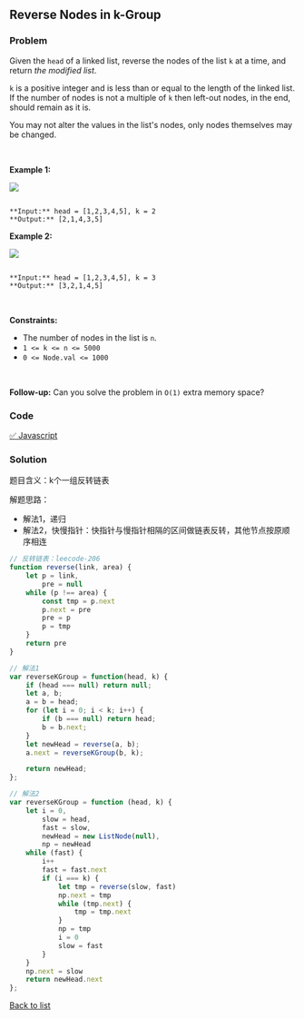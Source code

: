 Reverse Nodes in k-Group
---
### Problem
Given the `head` of a linked list, reverse the nodes of the list `k` at a time, and return *the modified list*.


`k` is a positive integer and is less than or equal to the length of the linked list. If the number of nodes is not a multiple of `k` then left-out nodes, in the end, should remain as it is.


You may not alter the values in the list's nodes, only nodes themselves may be changed.


 


**Example 1:**


![](https://assets.leetcode.com/uploads/2020/10/03/reverse_ex1.jpg)

```

**Input:** head = [1,2,3,4,5], k = 2
**Output:** [2,1,4,3,5]

```

**Example 2:**


![](https://assets.leetcode.com/uploads/2020/10/03/reverse_ex2.jpg)

```

**Input:** head = [1,2,3,4,5], k = 3
**Output:** [3,2,1,4,5]

```

 


**Constraints:**


* The number of nodes in the list is `n`.
* `1 <= k <= n <= 5000`
* `0 <= Node.val <= 1000`


 


**Follow-up:** Can you solve the problem in `O(1)` extra memory space?


### Code
[✅ Javascript](./solution.js)
### Solution
题目含义：k个一组反转链表

解题思路：
- 解法1，递归
- 解法2，快慢指针：快指针与慢指针相隔的区间做链表反转，其他节点按原顺序相连

```javascript
// 反转链表：leecode-206
function reverse(link, area) {
    let p = link,
        pre = null
    while (p !== area) {
        const tmp = p.next
        p.next = pre
        pre = p
        p = tmp
    }
    return pre
}

// 解法1
var reverseKGroup = function(head, k) {
    if (head === null) return null;
    let a, b;
    a = b = head;
    for (let i = 0; i < k; i++) {
        if (b === null) return head;
        b = b.next;
    }
    let newHead = reverse(a, b);
    a.next = reverseKGroup(b, k);

    return newHead;
};

// 解法2
var reverseKGroup = function (head, k) {
    let i = 0,
        slow = head,
        fast = slow,
        newHead = new ListNode(null),
        np = newHead
    while (fast) {
        i++
        fast = fast.next
        if (i === k) {
            let tmp = reverse(slow, fast)
            np.next = tmp
            while (tmp.next) {
                tmp = tmp.next
            }
            np = tmp
            i = 0
            slow = fast
        }
    }
    np.next = slow
    return newHead.next
};

```

[Back to list](../README.md)